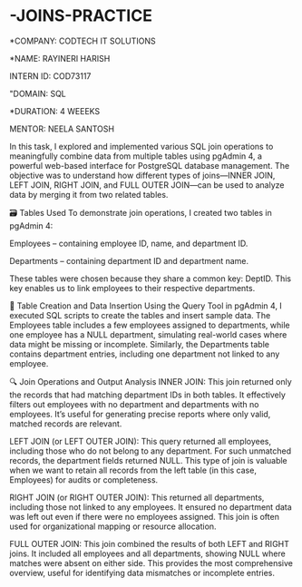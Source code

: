 # -JOINS-PRACTICE

*COMPANY: CODTECH IT SOLUTIONS

*NAME: RAYINERI HARISH

INTERN ID: COD73117

"DOMAIN: SQL

*DURATION: 4 WEEEKS

MENTOR: NEELA SANTOSH

In this task, I explored and implemented various SQL join operations to meaningfully combine data from multiple tables using pgAdmin 4, a powerful web-based interface for PostgreSQL database management. The objective was to understand how different types of joins—INNER JOIN, LEFT JOIN, RIGHT JOIN, and FULL OUTER JOIN—can be used to analyze data by merging it from two related tables.

🗃️ Tables Used
To demonstrate join operations, I created two tables in pgAdmin 4:

Employees – containing employee ID, name, and department ID.

Departments – containing department ID and department name.

These tables were chosen because they share a common key: DeptID. This key enables us to link employees to their respective departments.

🔨 Table Creation and Data Insertion
Using the Query Tool in pgAdmin 4, I executed SQL scripts to create the tables and insert sample data. The Employees table includes a few employees assigned to departments, while one employee has a NULL department, simulating real-world cases where data might be missing or incomplete. Similarly, the Departments table contains department entries, including one department not linked to any employee.

🔍 Join Operations and Output Analysis
INNER JOIN:
This join returned only the records that had matching department IDs in both tables. It effectively filters out employees with no department and departments with no employees. It’s useful for generating precise reports where only valid, matched records are relevant.

LEFT JOIN (or LEFT OUTER JOIN):
This query returned all employees, including those who do not belong to any department. For such unmatched records, the department fields returned NULL. This type of join is valuable when we want to retain all records from the left table (in this case, Employees) for audits or completeness.

RIGHT JOIN (or RIGHT OUTER JOIN):
This returned all departments, including those not linked to any employees. It ensured no department data was left out even if there were no employees assigned. This join is often used for organizational mapping or resource allocation.

FULL OUTER JOIN:
This join combined the results of both LEFT and RIGHT joins. It included all employees and all departments, showing NULL where matches were absent on either side. This provides the most comprehensive overview, useful for identifying data mismatches or incomplete entries.
